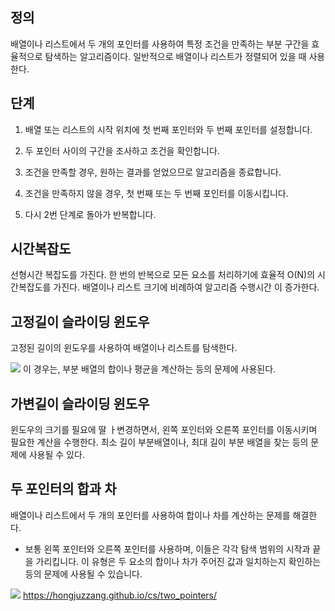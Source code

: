 ## 정의
배열이나 리스트에서 두 개의 포인터를 사용하여 특정 조건을 만족하는 부분 구간을 효율적으로 탐색하는 알고리즘이다.
일반적으로 배열이나 리스트가 정렬되어 있을 때 사용한다.

## 단계

1. 배열 또는 리스트의 시작 위치에 첫 번째 포인터와 두 번째 포인터를 설정합니다.  
2. 두 포인터 사이의 구간을 조사하고 조건을 확인합니다.  
  
3. 조건을 만족할 경우, 원하는 결과를 얻었으므로 알고리즘을 종료합니다.  
  
4. 조건을 만족하지 않을 경우, 첫 번째 또는 두 번째 포인터를 이동시킵니다.  
  
5. 다시 2번 단계로 돌아가 반복합니다.

## 시간복잡도
선형시간 복잡도를 가진다.
한 번의 반복으로 모든 요소를 처리하기에 효율적
O(N)의 시간복잡도를 가진다.
배열이나 리스트 크기에 비례하여 알고리즘 수행시간
이 증가한다.

## 고정길이 슬라이딩 윈도우
고정된 길이의 윈도우를 사용하여 배열이나 리스트를 탐색한다.

![](https://i.imgur.com/ZXEyBHv.png)
이 경우는, 부분 배열의 합이나 평균을 계산하는 등의 문제에 사용된다.

## 가변길이 슬라이딩 윈도우

윈도우의 크기를 필요에 딸 ㅏ변경하면서, 왼쪽 포인터와 오른쪽 포인터를 이동시키며 필요한 계산을 수행한다.
최소 길이 부분배열이나, 최대 길이 부분 배열을 찾는 등의 문제에 사용될 수 있다.

## 두 포인터의 합과 차

배열이나 리스트에서 두 개의 포인터를 사용하여 합이나 차를 계산하는 문제를 해결한다.
- 보통 왼쪽 포인터와 오른쪽 포인터를 사용하며, 이들은 각각 탐색 범위의 시작과 끝을 가리킵니다. 이 유형은 두 요소의 합이나 차가 주어진 값과 일치하는지 확인하는 등의 문제에 사용될 수 있습니다.

![](https://i.imgur.com/Qy9Mc2o.png)
https://hongjuzzang.github.io/cs/two_pointers/
